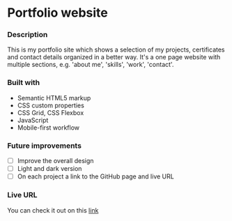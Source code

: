 # Portfolio website

### Description
This is my portfolio site which shows a selection of my projects, certificates and contact details organized in a better way.
It's a one page website with multiple sections, e.g. 'about me', 'skills', 'work', 'contact'. 

### Built with
- Semantic HTML5 markup
- CSS custom properties
- CSS Grid, CSS Flexbox
- JavaScript
- Mobile-first workflow

### Future improvements
- [ ] Improve the overall design
- [ ] Light and dark version
- [ ] On each project a link to the GitHub page and live URL

### Live URL
You can check it out on this [link](https://ullavs.nl)
